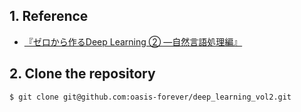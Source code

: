 ## 1. Reference

* [『ゼロから作るDeep Learning ② ―自然言語処理編』](https://bookmeter.com/books/12738319)

## 2. Clone the repository

```bash
$ git clone git@github.com:oasis-forever/deep_learning_vol2.git
```
